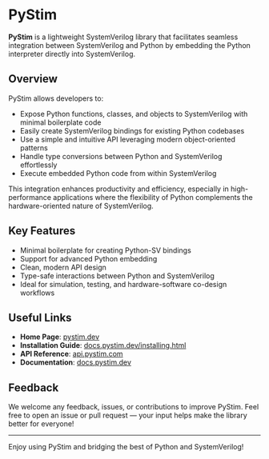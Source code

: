 # PyStim

**PyStim** is a lightweight SystemVerilog library that facilitates seamless integration between SystemVerilog and Python by embedding the Python interpreter directly into SystemVerilog.

## Overview
PyStim allows developers to:

- Expose Python functions, classes, and objects to SystemVerilog with minimal boilerplate code
- Easily create SystemVerilog bindings for existing Python codebases
- Use a simple and intuitive API leveraging modern object-oriented patterns
- Handle type conversions between Python and SystemVerilog effortlessly
- Execute embedded Python code from within SystemVerilog

This integration enhances productivity and efficiency, especially in high-performance applications where the flexibility of Python complements the hardware-oriented nature of SystemVerilog.

## Key Features
- Minimal boilerplate for creating Python-SV bindings
- Support for advanced Python embedding
- Clean, modern API design
- Type-safe interactions between Python and SystemVerilog
- Ideal for simulation, testing, and hardware-software co-design workflows

## Useful Links
- **Home Page**: [pystim.dev](https://pystim.dev)
- **Installation Guide**: [docs.pystim.dev/installing.html](https://docs.pystim.dev/installing.html)
- **API Reference**: [api.pystim.com](https://api.pystim.com)
- **Documentation**: [docs.pystim.dev](https://docs.pystim.dev)

## Feedback
We welcome any feedback, issues, or contributions to improve PyStim. Feel free to open an issue or pull request — your input helps make the library better for everyone!

---

Enjoy using PyStim and bridging the best of Python and SystemVerilog!


